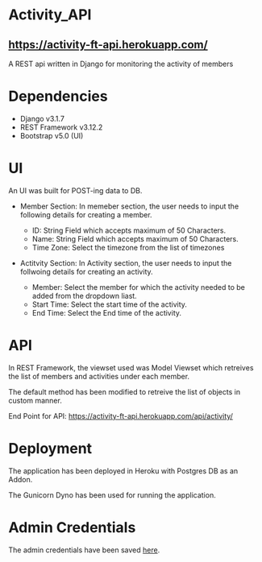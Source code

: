 # Activity_API

## https://activity-ft-api.herokuapp.com/

A REST api written in Django for monitoring the activity of members

# Dependencies
- Django v3.1.7
- REST Framework v3.12.2
- Bootstrap v5.0 (UI)

# UI 
An UI was built for POST-ing data to DB.

- Member Section: In memeber section, the user needs to input the following details for creating a member.
    - ID: String Field which accepts maximum of 50 Characters.
    - Name: String Field which accepts maximum of 50 Characters.
    - Time Zone: Select the timezone from the list of timezones

- Actitvity Section: In Activity section, the user needs to input the follwoing details for creating an activity.
    - Member: Select the member for which the activity needed to be added from the dropdown liast.
    - Start Time: Select the start time of the activity.
    - End Time: Select the End time of the activity.

# API
In REST Framework, the viewset used was Model Viewset which retreives the list of members and activities under each member.

The default method has been modified to retreive the list of objects in custom manner.

End Point for API: https://activity-ft-api.herokuapp.com/api/activity/


# Deployment
The application has been deployed in Heroku with Postgres DB as an Addon.

The Gunicorn Dyno has been used for running the application.


# Admin Credentials
The admin credentials have been saved [here](https://docs.google.com/document/d/1pSd-46KQVsM8gy75aQe-ipl_kJW7lYzy9AhFMTQZJdc/edit?usp=sharing).